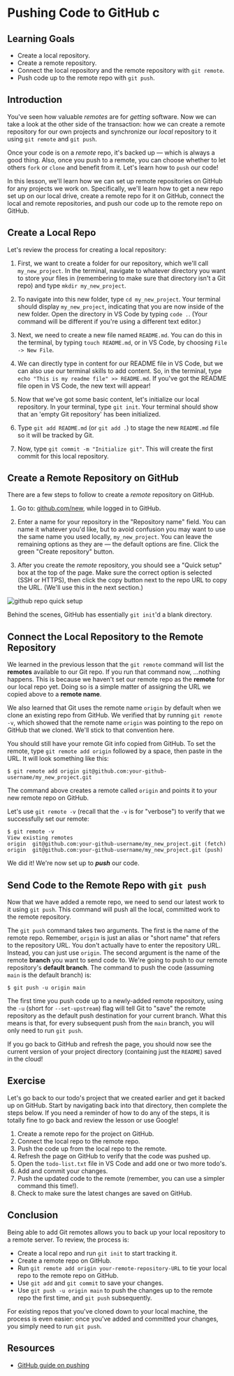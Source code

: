 # Pushing Code to GitHub c

## Learning Goals

- Create a local repository.
- Create a remote repository.
- Connect the local repository and the remote repository with `git remote`.
- Push code up to the remote repo with `git push`.

## Introduction

You've seen how valuable _remotes_ are for _getting_ software. Now we can take a
look at the other side of the transaction: how we can create a remote repository
for our own projects and synchronize our _local_ repository to it using `git
remote` and `git push`.

Once your code is on a _remote_ repo, it's backed up — which is always a good
thing. Also, once you push to a remote, you can choose whether to let others
`fork` or `clone` and benefit from it. Let's learn how to `push` our code!

In this lesson, we'll learn how we can set up remote repositories on GitHub for
any projects we work on. Specifically, we'll learn how to get a new repo set up
on our local drive, create a remote repo for it on GitHub, connect the local and
remote repositories, and push our code up to the remote repo on GitHub.

## Create a Local Repo

Let's review the process for creating a local repository:

1. First, we want to create a folder for our repository, which we'll call
   `my_new_project`. In the terminal, navigate to whatever directory you want
   to store your files in (remembering to make sure that directory isn't a Git
   repo) and type `mkdir my_new_project`.

2. To navigate into this new folder, type `cd my_new_project`. Your terminal
   should display `my_new_project`, indicating that you are now inside of the
   new folder. Open the directory in VS Code by typing `code .`. (Your command
   will be different if you're using a different text editor.)

3. Next, we need to create a new file named `README.md`. You can do this in the
   terminal, by typing `touch README.md`, or in VS Code, by choosing
   `File -> New File`.

4. We can directly type in content for our README file in VS Code, but we can
   also use our terminal skills to add content. So, in the terminal, type
   `echo "This is my readme file" >> README.md`. If you've got the README file
   open in VS Code, the new text will appear!

5. Now that we've got some basic content, let's initialize our local repository.
   In your terminal, type `git init`. Your terminal should show that an 'empty
   Git repository' has been initialized.

6. Type `git add README.md` (or `git add .`) to stage the new `README.md` file
   so it will be tracked by Git.

7. Now, type `git commit -m "Initialize git"`. This will create the first commit
   for this local repository.

## Create a Remote Repository on GitHub

There are a few steps to follow to create a _remote_ repository on GitHub.

1. Go to: [github.com/new](https://github.com/new), while logged in to GitHub.

2. Enter a name for your repository in the "Repository name" field. You can name
   it whatever you'd like, but to avoid confusion you may want to use the same
   name you used locally, `my_new_project`. You can leave the remaining options
   as they are — the default options are fine. Click the green "Create
   repository" button.

3. After you create the _remote_ repository, you should see a "Quick setup" box
   at the top of the page. Make sure the correct option is selected (SSH or
   HTTPS), then click the copy button next to the repo URL to copy the URL.
   (We'll use this in the next section.)

![github repo quick setup](https://curriculum-content.s3.amazonaws.com/phase-0/pushing-code-with-git/quick-setup.png)

Behind the scenes, GitHub has essentially `git init`'d a blank directory.

## Connect the Local Repository to the Remote Repository

We learned in the previous lesson that the `git remote` command will list the
**remotes** available to our Git repo. If you run that command now, ...nothing
happens. This is because we haven't set our remote repo as the **remote** for
our local repo yet. Doing so is a simple matter of assigning the URL we copied
above to a **remote name**.

We also learned that Git uses the remote name `origin` by default when we clone
an existing repo from GitHub. We verified that by running `git remote -v`, which
showed that the remote name `origin` was pointing to the repo on GitHub that we
cloned. We'll stick to that convention here.

You should still have your remote Git info copied from GitHub. To set the
remote, type `git remote add origin` followed by a space, then paste in the URL.
It will look something like this:

```console
$ git remote add origin git@github.com:your-github-username/my_new_project.git
```

The command above creates a remote called `origin` and points it to your new
remote repo on GitHub.

Let's use `git remote -v` (recall that the `-v` is for "verbose") to verify that
we successfully set our remote:

```console
$ git remote -v
View existing remotes
origin  git@github.com:your-github-username/my_new_project.git (fetch)
origin  git@github.com:your-github-username/my_new_project.git (push)
```

We did it! We're now set up to **_push_** our code.

## Send Code to the Remote Repo with `git push`

Now that we have added a remote repo, we need to send our latest work to it
using `git push`. This command will push all the local, committed work to the
remote repository.

The `git push` command takes two arguments. The first is the name of the remote
repo. Remember, `origin` is just an alias or "short name" that refers to the
repository URL. You don't actually have to enter the repository URL. Instead,
you can just use `origin`. The second argument is the name of the remote
**branch** you want to send code to. We're going to push to our remote
repository's **default branch**. The command to push the code (assuming `main`
is the default branch) is:

```console
$ git push -u origin main
```

The first time you push code up to a newly-added remote repository, using the
`-u` (short for `--set-upstream`) flag will tell Git to "save" the remote
repository as the default push destination for your current branch. What this
means is that, for every subsequent push from the `main` branch, you will only
need to run `git push`.

If you go back to GitHub and refresh the page, you should now see the
current version of your project directory (containing just the `README`) saved
in the cloud!

## Exercise

Let's go back to our todo's project that we created earlier and get it backed up
on GitHub. Start by navigating back into that directory, then complete the steps
below. If you need a reminder of how to do any of the steps, it is totally fine
to go back and review the lesson or use Google!

1. Create a remote repo for the project on GitHub.
2. Connect the local repo to the remote repo.
3. Push the code up from the local repo to the remote.
4. Refresh the page on GitHub to verify that the code was pushed up.
5. Open the `todo-list.txt` file in VS Code and add one or two more todo's.
6. Add and commit your changes.
7. Push the updated code to the remote (remember, you can use a simpler command
   this time!).
8. Check to make sure the latest changes are saved on GitHub.

## Conclusion

Being able to add Git remotes allows you to back up your local repository to a
remote server. To review, the process is:

- Create a local repo and run `git init` to start tracking it.
- Create a remote repo on GitHub.
- Run `git remote add origin your-remote-repository-URL` to tie your local repo
  to the remote repo on GitHub.
- Use `git add` and `git commit` to save your changes.
- Use `git push -u origin main` to push the changes up to the remote repo the
  first time, and `git push` subsequently.

For existing repos that you've cloned down to your local machine, the process is
even easier: once you've added and committed your changes, you simply need to
run `git push`.

## Resources

- [GitHub guide on pushing](https://help.github.com/articles/pushing-to-a-remote/)
